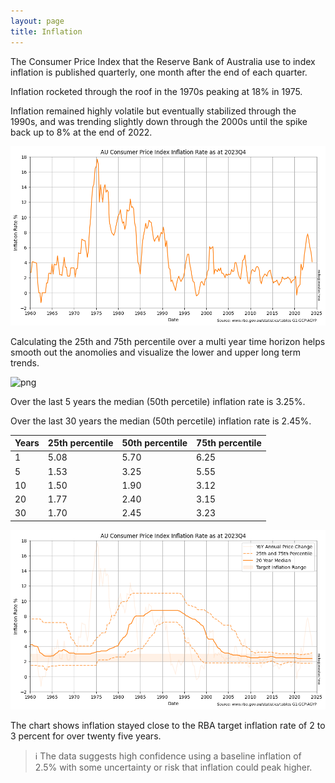 ```yaml
---
layout: page
title: Inflation
---
```


The Consumer Price Index that the Reserve Bank of Australia use to index inflation is published quarterly, one month after the end of each quarter.

Inflation rocketed through the roof in the 1970s peaking at 18% in 1975. 

Inflation remained highly volatile but eventually stabilized through the 1990s, and was trending slightly down through the 2000s until the spike back up to 8% at the end of 2022.


    
![png](images/inflation_6_0.png)
    




Calculating the 25th and 75th percentile over a multi year time horizon helps smooth out the anomolies and visualize the lower and upper long term trends.
    



    
![png](images/inflation_10_0.png)
    




Over the last 5 years the median (50th percetile) inflation rate is 3.25%.

Over the last 30 years the median (50th percetile) inflation rate is 2.45%.
    





<style type="text/css">
</style>
<table id="T_a526d">
  <thead>
    <tr>
      <th id="T_a526d_level0_col0" class="col_heading level0 col0" >Years</th>
      <th id="T_a526d_level0_col1" class="col_heading level0 col1" >25th percentile</th>
      <th id="T_a526d_level0_col2" class="col_heading level0 col2" >50th percentile</th>
      <th id="T_a526d_level0_col3" class="col_heading level0 col3" >75th percentile</th>
    </tr>
  </thead>
  <tbody>
    <tr>
      <td id="T_a526d_row0_col0" class="data row0 col0" >1</td>
      <td id="T_a526d_row0_col1" class="data row0 col1" >5.08</td>
      <td id="T_a526d_row0_col2" class="data row0 col2" >5.70</td>
      <td id="T_a526d_row0_col3" class="data row0 col3" >6.25</td>
    </tr>
    <tr>
      <td id="T_a526d_row1_col0" class="data row1 col0" >5</td>
      <td id="T_a526d_row1_col1" class="data row1 col1" >1.53</td>
      <td id="T_a526d_row1_col2" class="data row1 col2" >3.25</td>
      <td id="T_a526d_row1_col3" class="data row1 col3" >5.55</td>
    </tr>
    <tr>
      <td id="T_a526d_row2_col0" class="data row2 col0" >10</td>
      <td id="T_a526d_row2_col1" class="data row2 col1" >1.50</td>
      <td id="T_a526d_row2_col2" class="data row2 col2" >1.90</td>
      <td id="T_a526d_row2_col3" class="data row2 col3" >3.12</td>
    </tr>
    <tr>
      <td id="T_a526d_row3_col0" class="data row3 col0" >20</td>
      <td id="T_a526d_row3_col1" class="data row3 col1" >1.77</td>
      <td id="T_a526d_row3_col2" class="data row3 col2" >2.40</td>
      <td id="T_a526d_row3_col3" class="data row3 col3" >3.15</td>
    </tr>
    <tr>
      <td id="T_a526d_row4_col0" class="data row4 col0" >30</td>
      <td id="T_a526d_row4_col1" class="data row4 col1" >1.70</td>
      <td id="T_a526d_row4_col2" class="data row4 col2" >2.45</td>
      <td id="T_a526d_row4_col3" class="data row4 col3" >3.23</td>
    </tr>
  </tbody>
</table>





    
![png](images/inflation_12_0.png)
    


The chart shows inflation stayed close to the RBA target inflation rate of 2 to 3 percent for over twenty five years.

> ℹ The data suggests high confidence using a baseline inflation of 2.5% with some uncertainty or risk that inflation could peak higher.
